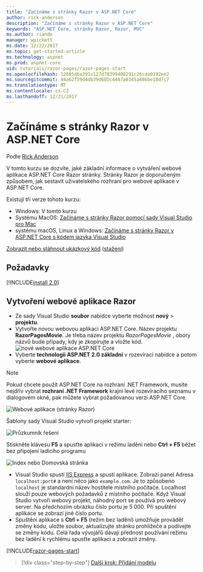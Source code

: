 ```yaml
---
title: "Začínáme s stránky Razor v ASP.NET Core"
author: rick-anderson
description: "Začínáme s stránky Razor v ASP.NET Core"
keywords: "ASP.NET Core, stránky Razor, Razor, MVC"
ms.author: riande
manager: wpickett
ms.date: 12/22/2017
ms.topic: get-started-article
ms.technology: aspnet
ms.prod: aspnet-core
uid: tutorials/razor-pages/razor-pages-start
ms.openlocfilehash: 12685d6a391c127d78399408291c26caa0192ee2
ms.sourcegitcommit: 44a62f59d4db39d685c4487a0345a486be18d7c7
ms.translationtype: MT
ms.contentlocale: cs-CZ
ms.lasthandoff: 12/21/2017
---
```

# <a name="get-started-with-razor-pages-in-aspnet-core"></a>Začínáme s stránky Razor v ASP.NET Core

Podle [Rick Anderson](https://twitter.com/RickAndMSFT)

V tomto kurzu se dozvíte, jaké základní informace o vytváření webové aplikace ASP.NET Core Razor stránky. Stránky Razor je doporučeným způsobem, jak sestavit uživatelského rozhraní pro webové aplikace v ASP.NET Core.

Existují tři verze tohoto kurzu:

* Windows: V tomto kurzu
* Systému MacOS: [Začínáme s stránky Razor pomocí sady Visual Studio pro Mac](xref:tutorials/razor-pages-mac/razor-pages-start)
* systému macOS, Linux a Windows: [Začínáme s stránky Razor v ASP.NET Core s kódem jazyka Visual Studio](xref:tutorials/razor-pages-vsc/razor-pages-start)

[Zobrazit nebo stáhnout ukázkový kód](https://github.com/aspnet/Docs/tree/master/aspnetcore/tutorials/razor-pages/razor-pages-start/sample/RazorPagesMovie) ([stažení](xref:tutorials/index#how-to-download-a-sample))

## <a name="prerequisites"></a>Požadavky

[!INCLUDE[install 2.0](../../includes/install2.0.md)]

## <a name="create-a-razor-web-app"></a>Vytvoření webové aplikace Razor

* Ze sady Visual Studio **soubor** nabídce vyberte možnost **nový** > **projektu**.
* Vytvořte novou webovou aplikaci ASP.NET Core. Název projektu **RazorPagesMovie**. Je třeba název projektu *RazorPagesMovie* , obory názvů bude případy, kdy je zkopírujte a vložte kód.
  ![nové webové aplikace ASP.NET Core](../../mvc/razor-pages/index/_static/np.png)
* Vyberte **technologii ASP.NET 2.0 základní** v rozevírací nabídce a potom vyberte **webové aplikace**.

> [!NOTE]
> Pokud chcete použít ASP.NET Core na rozhraní .NET Framework, musíte nejdřív vybrat **rozhraní .NET Framework** krajní levé rozevíracího seznamu v dialogovém okně, pak můžete vybrat požadovanou verzi ASP.NET Core.

  ![Webové aplikace (stránky Razor)](razor-pages-start/_static/np2.png)

Šablony sady Visual Studio vytvoří projekt starter:

![Průzkumník řešení](razor-pages-start/_static/se.png)

Stiskněte klávesu **F5** a spusťte aplikaci v režimu ladění nebo **Ctrl + F5** běžet bez připojení ladicího programu

![Index nebo Domovská stránka](razor-pages-start/_static/home.png)

* Visual Studio spustí [IIS Express](https://docs.microsoft.com/iis/extensions/introduction-to-iis-express/iis-express-overview) a spustí aplikace. Zobrazí panel Adresa `localhost:port#` a není něco jako `example.com`. Je to způsobeno `localhost` je standardní název hostitele místního počítače. Localhost slouží pouze webových požadavků z místního počítače. Když Visual Studio vytvoří webový projekt, náhodný port se používá pro webový server. Na předchozím obrázku číslo portu je 5 000. Při spuštění aplikace se zobrazí jiné číslo portu.
* Spuštění aplikace s **Ctrl + F5** (režim bez ladění) umožňuje provádět změny kódu, uložte soubor, aktualizujte stránku prohlížeče a podívejte se změny kódu. Celá řada vývojářů dávají přednost používání režimu bez ladění k rychlému spusťte aplikaci a zobrazit změny.

[!INCLUDE[razor-pages-start](../../includes/RP/razor-pages-start.md)]

>[!div class="step-by-step"]
[Další krok: Přidání modelu](xref:tutorials/razor-pages/model)
